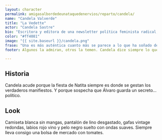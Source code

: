 ```yaml
---
layout: character
permalink: amigasalbordedeunataquedenervios/reparto/candela/
name: "Candela Valverde"
title: "La Vedette"
actor: "Candela Sastre"
bio: "Escritora y editora de una newsletter política feminista radical, “Serving Politics”. Vive entre Málaga, Barcelona y Lisboa."
color: "#ff4081"
image: "{{ site.baseurl }}/candela.png"
frase: "Una es más auténtica cuanto más se parece a lo que ha soñado de sí misma."
footer: Algunos la admiran, otros la temen. Candela dice siempre lo que piensa y lo dice bien. Tiene la capacidad de desarmar a cualquiera con una sola frase certera.

---
```

## Historia
  
Candela acude porque la fiesta de Natita siempre es donde se gestan los verdaderos manifiestos. Y porque sospecha que Álvaro guarda un secreto... político.
  
## Look

Camiseta blanca sin mangas, pantalón de lino desgastado, gafas vintage redondas, labios rojo vino y pelo negro suelto con ondas suaves. Siempre lleva consigo una bolsa de mercado con tomates.
